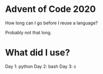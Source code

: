 # Advent of Code 2020

How long can I go before I reuse a language?

Probably not that long.


# What did I use?
Day 1: python
Day 2: bash
Day 3: c

